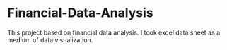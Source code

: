 # Financial-Data-Analysis
This project based on financial data analysis. I took excel data sheet as a medium of data visualization.
